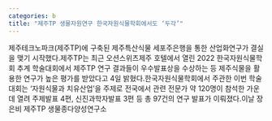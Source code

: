```yaml
---
categories: b
title: "제주TP 생물자원연구 한국자원식물학회에서도 ‘두각’"
---
```

제주테크노파크(제주TP)에 구축된 제주특산식물 세포주은행을 통한 산업화연구가 결실을 맺기 시작했다.제주TP는 최근 오션스위츠제주 호텔에서 열린 2022 한국자원식물학회 추계 학술대회에서 제주TP 연구 결과들이 우수발표상을 수상하는 등 제주식물을 활용한 연구가 높은 평가를 받았다고 4일 밝혔다.한국자원식물학회에서 주관한 이번 학술대회는 ‘자원식물과 치유산업’을 주제로 전국에서 관련 전문가 약 120명이 참석한 가운데 열려 주제발표 4편, 신진과학자발표 3편 등 총 97건의 연구 발표가 이뤄졌다.이날 장은비 제주TP 생물종다양성연구소